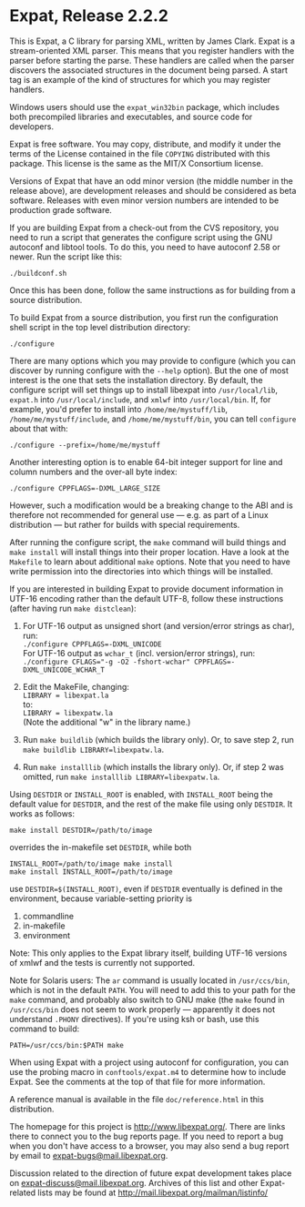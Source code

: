 # Expat, Release 2.2.2

This is Expat, a C library for parsing XML, written by James Clark.
Expat is a stream-oriented XML parser.  This means that you register
handlers with the parser before starting the parse.  These handlers
are called when the parser discovers the associated structures in the
document being parsed.  A start tag is an example of the kind of
structures for which you may register handlers.

Windows users should use the `expat_win32bin` package, which includes
both precompiled libraries and executables, and source code for
developers.

Expat is free software.  You may copy, distribute, and modify it under
the terms of the License contained in the file `COPYING` distributed
with this package.  This license is the same as the MIT/X Consortium
license.

Versions of Expat that have an odd minor version (the middle number in
the release above), are development releases and should be considered
as beta software.  Releases with even minor version numbers are
intended to be production grade software.

If you are building Expat from a check-out from the CVS repository,
you need to run a script that generates the configure script using the
GNU autoconf and libtool tools.  To do this, you need to have
autoconf 2.58 or newer. Run the script like this:

```console
./buildconf.sh
```

Once this has been done, follow the same instructions as for building
from a source distribution.

To build Expat from a source distribution, you first run the
configuration shell script in the top level distribution directory:

```console
./configure
```

There are many options which you may provide to configure (which you
can discover by running configure with the `--help` option).  But the
one of most interest is the one that sets the installation directory.
By default, the configure script will set things up to install
libexpat into `/usr/local/lib`, `expat.h` into `/usr/local/include`, and
`xmlwf` into `/usr/local/bin`.  If, for example, you'd prefer to install
into `/home/me/mystuff/lib`, `/home/me/mystuff/include`, and
`/home/me/mystuff/bin`, you can tell `configure` about that with:

```console
./configure --prefix=/home/me/mystuff
```

Another interesting option is to enable 64-bit integer support for
line and column numbers and the over-all byte index:

```console
./configure CPPFLAGS=-DXML_LARGE_SIZE
```

However, such a modification would be a breaking change to the ABI
and is therefore not recommended for general use &mdash; e.g. as part of
a Linux distribution &mdash; but rather for builds with special requirements.

After running the configure script, the `make` command will build
things and `make install` will install things into their proper
location.  Have a look at the `Makefile` to learn about additional
`make` options.  Note that you need to have write permission into
the directories into which things will be installed.

If you are interested in building Expat to provide document
information in UTF-16 encoding rather than the default UTF-8, follow
these instructions (after having run `make distclean`):

1. For UTF-16 output as unsigned short (and version/error strings as char),
   run:<br/>
   `./configure CPPFLAGS=-DXML_UNICODE`<br/>
   For UTF-16 output as `wchar_t` (incl. version/error strings), run:<br/>
   `./configure CFLAGS="-g -O2 -fshort-wchar" CPPFLAGS=-DXML_UNICODE_WCHAR_T`

1. Edit the MakeFile, changing:<br/>
   `LIBRARY = libexpat.la`<br/>
   to:<br/>
   `LIBRARY = libexpatw.la`<br/>
   (Note the additional "w" in the library name.)

1. Run `make buildlib` (which builds the library only).
   Or, to save step 2, run `make buildlib LIBRARY=libexpatw.la`.

1. Run `make installlib` (which installs the library only).
   Or, if step 2 was omitted, run `make installlib LIBRARY=libexpatw.la`.

Using `DESTDIR` or `INSTALL_ROOT` is enabled, with `INSTALL_ROOT` being the
default value for `DESTDIR`, and the rest of the make file using only
`DESTDIR`.  It works as follows:

```console
make install DESTDIR=/path/to/image
```

overrides the in-makefile set `DESTDIR`, while both

```console
INSTALL_ROOT=/path/to/image make install
make install INSTALL_ROOT=/path/to/image
```

use `DESTDIR=$(INSTALL_ROOT)`, even if `DESTDIR` eventually is defined in the
environment, because variable-setting priority is
1. commandline
2. in-makefile
3. environment

Note: This only applies to the Expat library itself, building UTF-16 versions
of xmlwf and the tests is currently not supported.

Note for Solaris users:  The `ar` command is usually located in
`/usr/ccs/bin`, which is not in the default `PATH`.  You will need to
add this to your path for the `make` command, and probably also switch
to GNU make (the `make` found in `/usr/ccs/bin` does not seem to work
properly &mdash; apparently it does not understand `.PHONY` directives).  If
you're using ksh or bash, use this command to build:

```console
PATH=/usr/ccs/bin:$PATH make
```

When using Expat with a project using autoconf for configuration, you
can use the probing macro in `conftools/expat.m4` to determine how to
include Expat.  See the comments at the top of that file for more
information.

A reference manual is available in the file `doc/reference.html` in this
distribution.

The homepage for this project is http://www.libexpat.org/.  There
are links there to connect you to the bug reports page.  If you need
to report a bug when you don't have access to a browser, you may also
send a bug report by email to expat-bugs@mail.libexpat.org.

Discussion related to the direction of future expat development takes
place on expat-discuss@mail.libexpat.org.  Archives of this list and
other Expat-related lists may be found at
http://mail.libexpat.org/mailman/listinfo/
